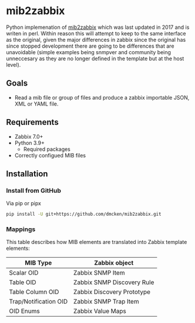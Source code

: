 # mib2zabbix
Python implemenation of [mib2zabbix](https://github.com/zabbix-tools/mib2zabbix) which was last updated in 2017 and is writen in perl. Within reason this will attempt to keep to the same interface as the original, given the major differences in zabbix since the original has since stopped development there are going to be differences that are unavoidable (simple examples being snmpver and community being unneccesary as they are no longer defined in the template but at the host level).

## Goals

* Read a mib file or group of files and produce a zabbix importable JSON, XML or YAML file.

## Requirements
* Zabbix 7.0+
* Python 3.9+
  * Required packages
* Correctly configued MIB files

## Installation

### Install from GitHub

Via pip or pipx

```bash
pip install -U git+https://github.com/dmcken/mib2zabbix.git
```

### Mappings

This table describes how MIB elements are translated into Zabbix template elements:

| MIB Type | Zabbix object |
| -------- | ------------- |
| Scalar OID | Zabbix SNMP Item |
| Table OID | Zabbix SNMP Discovery Rule |
| Table Column OID | Zabbix Discovery Prototype |
| Trap/Notification OID | Zabbix SNMP Trap Item |
| OID Enums | Zabbix Value Maps |
